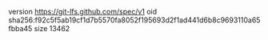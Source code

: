 version https://git-lfs.github.com/spec/v1
oid sha256:f92c5f5ab19cf1d7b5570fa8052f195693d2f1ad441d6b8c9693110a65fbba45
size 13462
